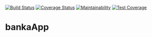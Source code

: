 [![Build Status](https://travis-ci.com/misanj/bankaApp.svg?branch=develop)](https://travis-ci.com/misanj/bankaApp)      [![Coverage Status](https://coveralls.io/repos/github/misanj/bankaApp/badge.svg?branch=develop)](https://coveralls.io/github/misanj/bankaApp?branch=develop)        [![Maintainability](https://api.codeclimate.com/v1/badges/2c836f4a027b11297a10/maintainability)](https://codeclimate.com/github/misanj/bankaApp/maintainability)        [![Test Coverage](https://api.codeclimate.com/v1/badges/2c836f4a027b11297a10/test_coverage)](https://codeclimate.com/github/misanj/bankaApp/test_coverage)

# bankaApp